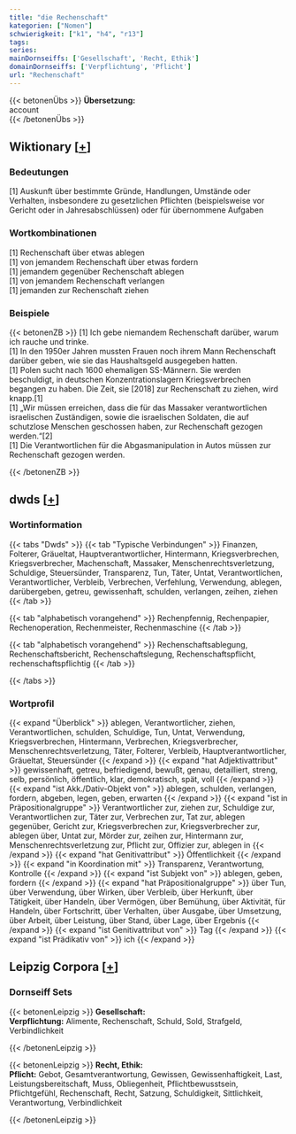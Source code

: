 ```yaml
---
title: "die Rechenschaft"
kategorien: ["Nomen"]
schwierigkeit: ["k1", "h4", "r13"]
tags:
series:
mainDornseiffs: ['Gesellschaft', 'Recht, Ethik']
domainDornseiffs: ['Verpflichtung', 'Pflicht']
url: "Rechenschaft"
---
```


{{< betonenÜbs >}}
**Übersetzung:**  
account  
{{< /betonenÜbs >}}

## Wiktionary [[+](https://de.wiktionary.org/wiki/Rechenschaft)]

### Bedeutungen
[1] Auskunft über bestimmte Gründe, Handlungen, Umstände oder Verhalten, insbesondere zu gesetzlichen Pflichten (beispielsweise vor Gericht oder in Jahresabschlüssen) oder für übernommene Aufgaben  

### Wortkombinationen
[1] Rechenschaft über etwas ablegen  
[1] von jemandem Rechenschaft über etwas fordern  
[1] jemandem gegenüber Rechenschaft ablegen  
[1] von jemandem Rechenschaft verlangen  
[1] jemanden zur Rechenschaft ziehen  

### Beispiele
{{< betonenZB >}}
[1] Ich gebe niemandem Rechenschaft darüber, warum ich rauche und trinke.  
[1] In den 1950er Jahren mussten Frauen noch ihrem Mann Rechenschaft darüber geben, wie sie das Haushaltsgeld ausgegeben hatten.  
[1] Polen sucht nach 1600 ehemaligen SS-Männern. Sie werden beschuldigt, in deutschen Konzentrationslagern Kriegsverbrechen begangen zu haben. Die Zeit, sie [2018] zur Rechenschaft zu ziehen, wird knapp.[1]  
[1] „Wir müssen erreichen, dass die für das Massaker verantwortlichen israelischen Zuständigen, sowie die israelischen Soldaten, die auf schutzlose Menschen geschossen haben, zur Rechenschaft gezogen werden.“[2]  
[1] Die Verantwortlichen für die Abgasmanipulation in Autos müssen zur Rechenschaft gezogen werden.  
  

{{< /betonenZB >}}


## dwds [[+](https://www.dwds.de/wb/Rechenschaft)]

### Wortinformation
{{< tabs "Dwds" >}}
{{< tab "Typische Verbindungen" >}}
Finanzen, Folterer, Gräueltat, Hauptverantwortlicher, Hintermann, Kriegsverbrechen, Kriegsverbrecher, Machenschaft, Massaker, Menschenrechtsverletzung, Schuldige, Steuersünder, Transparenz, Tun, Täter, Untat, Verantwortlichen, Verantwortlicher, Verbleib, Verbrechen, Verfehlung, Verwendung, ablegen, darübergeben, getreu, gewissenhaft, schulden, verlangen, zeihen, ziehen
{{< /tab >}}

{{< tab "alphabetisch vorangehend" >}}
Rechenpfennig, Rechenpapier, Rechenoperation, Rechenmeister, Rechenmaschine
{{< /tab >}}

{{< tab "alphabetisch vorangehend" >}}
Rechenschaftsablegung, Rechenschaftsbericht, Rechenschaftslegung, Rechenschaftspflicht, rechenschaftspflichtig
{{< /tab >}}

{{< /tabs >}}

### Wortprofil
{{< expand "Überblick" >}} ablegen, Verantwortlicher, ziehen, Verantwortlichen, schulden, Schuldige, Tun, Untat, Verwendung, Kriegsverbrechen, Hintermann, Verbrechen, Kriegsverbrecher, Menschenrechtsverletzung, Täter, Folterer, Verbleib, Hauptverantwortlicher, Gräueltat, Steuersünder {{< /expand >}}
{{< expand "hat Adjektivattribut" >}} gewissenhaft, getreu, befriedigend, bewußt, genau, detailliert, streng, selb, persönlich, öffentlich, klar, demokratisch, spät, voll {{< /expand >}}
{{< expand "ist Akk./Dativ-Objekt von" >}} ablegen, schulden, verlangen, fordern, abgeben, legen, geben, erwarten {{< /expand >}}
{{< expand "ist in Präpositionalgruppe" >}} Verantwortlicher zur, ziehen zur, Schuldige zur, Verantwortlichen zur, Täter zur, Verbrechen zur, Tat zur, ablegen gegenüber, Gericht zur, Kriegsverbrechen zur, Kriegsverbrecher zur, ablegen über, Untat zur, Mörder zur, zeihen zur, Hintermann zur, Menschenrechtsverletzung zur, Pflicht zur, Offizier zur, ablegen in {{< /expand >}}
{{< expand "hat Genitivattribut" >}} Öffentlichkeit {{< /expand >}}
{{< expand "in Koordination mit" >}} Transparenz, Verantwortung, Kontrolle {{< /expand >}}
{{< expand "ist Subjekt von" >}} ablegen, geben, fordern {{< /expand >}}
{{< expand "hat Präpositionalgruppe" >}} über Tun, über Verwendung, über Wirken, über Verbleib, über Herkunft, über Tätigkeit, über Handeln, über Vermögen, über Bemühung, über Aktivität, für Handeln, über Fortschritt, über Verhalten, über Ausgabe, über Umsetzung, über Arbeit, über Leistung, über Stand, über Lage, über Ergebnis {{< /expand >}}
{{< expand "ist Genitivattribut von" >}} Tag {{< /expand >}}
{{< expand "ist Prädikativ von" >}} ich {{< /expand >}}

## Leipzig Corpora [[+](https://corpora.uni-leipzig.de/en/res?word=Rechenschaft&corpusId=deu_newscrawl-public_2018)]

### Dornseiff Sets
{{< betonenLeipzig >}}
**Gesellschaft:**  
**Verpflichtung:** Alimente, Rechenschaft, Schuld, Sold, Strafgeld, Verbindlichkeit  

{{< /betonenLeipzig >}}


{{< betonenLeipzig >}}
**Recht, Ethik:**  
**Pflicht:** Gebot, Gesamtverantwortung, Gewissen, Gewissenhaftigkeit, Last, Leistungsbereitschaft, Muss, Obliegenheit, Pflichtbewusstsein, Pflichtgefühl, Rechenschaft, Recht, Satzung, Schuldigkeit, Sittlichkeit, Verantwortung, Verbindlichkeit  

{{< /betonenLeipzig >}}
